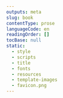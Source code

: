 ```yaml
---
outputs: meta
slug: book
contentType: prose
languageCode: en
readingOrder: []
tocBase: null
static:
  - style
  - scripts
  - title
  - fonts
  - resources
  - template-images
  - favicon.png
---
```

